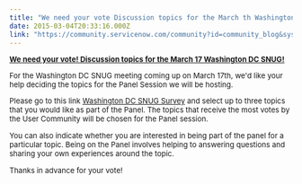 ```yaml
---
title: "We need your vote Discussion topics for the March th Washington DC SNUG"
date: 2015-03-04T20:33:16.000Z
link: "https://community.servicenow.com/community?id=community_blog&sys_id=eefd662ddbd0dbc01dcaf3231f9619e0"
---
```

<p style="font-weight: inherit; font-style: inherit; font-size: 13px; font-family: inherit;"><span style="font-style: inherit; font-size: 13px; font-family: inherit; text-decoration: underline;"><strong><a title="ww.research.net/s/GY6L785" href="https://www.research.net/s/GY6L785">We need your vote</a>! Discussion topics for the March 17 Washington DC SNUG!</strong></span></p><p style="font-weight: inherit; font-style: inherit; font-size: 13px; font-family: inherit;">For the Washington DC SNUG meeting coming up on March 17th, we'd like your help deciding the topics for the Panel Session we will be hosting.</p><p style="font-weight: inherit; font-style: inherit; font-size: 13px; font-family: inherit;">Please go to this link <a title="ww.research.net/s/GY6L785" href="https://www.research.net/s/GY6L785">Washington DC SNUG Survey</a> and select up to three topics that you would like as part of the Panel. The topics that receive the most votes by the User Community will be chosen for the Panel session.</p><p></p><p style="font-weight: inherit; font-style: inherit; font-size: 13px; font-family: inherit;">You can also indicate whether you are interested in being part of the panel for a particular topic. Being on the Panel involves helping to answering questions and sharing your own experiences around the topic.</p><p></p><p style="font-weight: inherit; font-style: inherit; font-size: 13px; font-family: inherit;">Thanks in advance for your vote!</p>